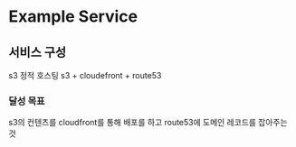 # Example Service
## 서비스 구성 
s3 정적 호스팅
s3 + cloudefront + route53

### 달성 목표 
s3의 컨텐츠를 cloudfront를 통해 배포를 하고 route53에 도메인 레코드를 잡아주는것
